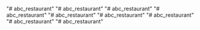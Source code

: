 "# abc_restaurant" 
"# abc_restaurant" 
"# abc_restaurant" 
"# abc_restaurant"
"# abc_restaurant"
"# abc_restaurant"
"# abc_restaurant"
"# abc_restaurant"
"# abc_restaurant"
